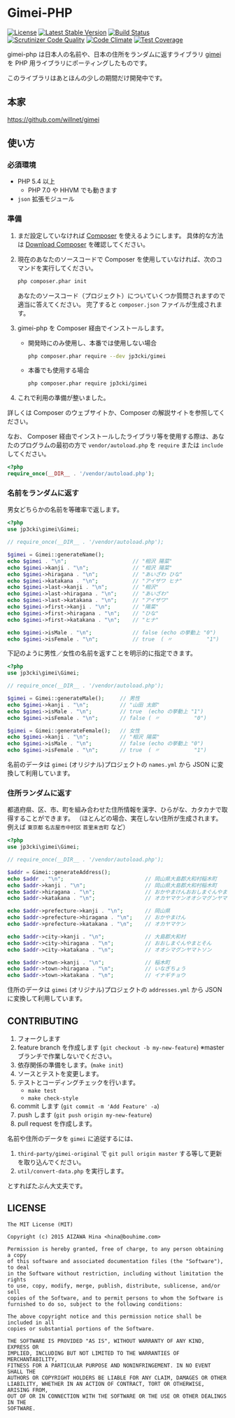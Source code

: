 Gimei-PHP
=========

[![License](https://poser.pugx.org/jp3cki/gimei/license)](https://packagist.org/packages/jp3cki/gimei)
[![Latest Stable Version](https://poser.pugx.org/jp3cki/gimei/v/stable)](https://packagist.org/packages/jp3cki/gimei)
[![Build Status](https://travis-ci.org/fetus-hina/gimei-php.svg?branch=master)](https://travis-ci.org/fetus-hina/gimei-php)
[![Scrutinizer Code Quality](https://scrutinizer-ci.com/g/fetus-hina/gimei-php/badges/quality-score.png?b=master)](https://scrutinizer-ci.com/g/fetus-hina/gimei-php/?branch=master)
[![Code Climate](https://codeclimate.com/github/fetus-hina/gimei-php/badges/gpa.svg)](https://codeclimate.com/github/fetus-hina/gimei-php)
[![Test Coverage](https://codeclimate.com/github/fetus-hina/gimei-php/badges/coverage.svg)](https://codeclimate.com/github/fetus-hina/gimei-php/coverage)

gimei-php は日本人の名前や、日本の住所をランダムに返すライブラリ [gimei](https://github.com/willnet/gimei) を PHP 用ライブラリにポーティングしたものです。

このライブラリはあとほんの少しの期間だけ開発中です。

本家
----

https://github.com/willnet/gimei

使い方
------

### 必須環境 ###

- PHP 5.4 以上
    - PHP 7.0 や HHVM でも動きます
- `json` 拡張モジュール


### 準備 ###

1. まだ設定していなければ [Composer](https://getcomposer.org/) を使えるようにします。
   具体的な方法は [Download Composer](https://getcomposer.org/download/) を確認してください。

2. 現在のあなたのソースコードで Composer を使用していなければ、次のコマンドを実行してください。

   ```sh
   php composer.phar init
   ```

   あなたのソースコード（プロジェクト）についていくつか質問されますので適当に答えてください。
   完了すると `composer.json` ファイルが生成されます。

3. gimei-php を Composer 経由でインストールします。
    
    - 開発時にのみ使用し、本番では使用しない場合
        
        ```sh
        php composer.phar require --dev jp3cki/gimei
        ```

    - 本番でも使用する場合

        ```sh
        php composer.phar require jp3cki/gimei
        ```

4. これで利用の準備が整いました。

詳しくは Composer のウェブサイトか、Composer の解説サイトを参照してください。

なお、 Composer 経由でインストールしたライブラリ等を使用する際は、あなたのプログラムの最初の方で `vendor/autoload.php` を `require` または `include` してください。

```php
<?php
require_once(__DIR__ . '/vendor/autoload.php');
```


### 名前をランダムに返す ###

男女どちらかの名前を等確率で返します。

```php
<?php
use jp3cki\gimei\Gimei;

// require_once(__DIR__ . '/vendor/autoload.php');

$gimei = Gimei::generateName();
echo $gimei . "\n";                     // "相沢 陽菜"
echo $gimei->kanji . "\n";              // "相沢 陽菜"
echo $gimei->hiragana . "\n";           // "あいざわ ひな"
echo $gimei->katakana . "\n";           // "アイザワ ヒナ"
echo $gimei->last->kanji . "\n";        // "相沢"
echo $gimei->last->hiragana . "\n";     // "あいざわ"
echo $gimei->last->katakana . "\n";     // "アイザワ"
echo $gimei->first->kanji . "\n";       // "陽菜"
echo $gimei->first->hiragana . "\n";    // "ひな"
echo $gimei->first->katakana . "\n";    // "ヒナ"

echo $gimei->isMale . "\n";             // false (echo の挙動上 "0")
echo $gimei->isFemale . "\n";           // true  ( 〃           "1")
```

下記のように男性／女性の名前を返すことを明示的に指定できます。

```php
<?php
use jp3cki\gimei\Gimei;

// require_once(__DIR__ . '/vendor/autoload.php');

$gimei = Gimei::generateMale();     // 男性
echo $gimei->kanji . "\n";          // "山田 太郎"
echo $gimei->isMale . "\n";         // true  (echo の挙動上 "1")
echo $gimei->isFemale . "\n";       // false ( 〃           "0")

$gimei = Gimei::generateFemale();   // 女性
echo $gimei->kanji . "\n";          // "相沢 陽菜"
echo $gimei->isMale . "\n";         // false (echo の挙動上 "0")
echo $gimei->isFemale . "\n";       // true  ( 〃           "1")
```

名前のデータは `gimei` (オリジナル)プロジェクトの `names.yml` から JSON に変換して利用しています。


### 住所ランダムに返す ###

都道府県、区、市、町を組み合わせた住所情報を漢字、ひらがな、カタカナで取得することができます。
（ほとんどの場合、実在しない住所が生成されます。例えば `東京都` `名古屋市中村区` `首里末吉町` など）

```php
<?php
use jp3cki\gimei\Gimei;

// require_once(__DIR__ . '/vendor/autoload.php');

$addr = Gimei::generateAddress();
echo $addr . "\n";                          // 岡山県大島郡大和村稲木町
echo $addr->kanji . "\n";                   // 岡山県大島郡大和村稲木町
echo $addr->hiragana . "\n";                // おかやまけんおおしまぐんやまとそんいなぎちょう
echo $addr->katakana . "\n";                // オカヤマケンオオシマグンヤマトソンイナギチョウ

echo $addr->prefecture->kanji . "\n";       // 岡山県
echo $addr->prefecture->hiragana . "\n";    // おかやまけん
echo $addr->prefecture->katakana . "\n";    // オカヤマケン

echo $addr->city->kanji . "\n";             // 大島郡大和村
echo $addr->city->hiragana . "\n";          // おおしまぐんやまとそん
echo $addr->city->katakana . "\n";          // オオシマグンヤマトソン

echo $addr->town->kanji . "\n";             // 稲木町
echo $addr->town->hiragana . "\n";          // いなぎちょう
echo $addr->town->katakana . "\n";          // イナギチョウ
```

住所のデータは `gimei` (オリジナル)プロジェクトの `addresses.yml` から JSON に変換して利用しています。


CONTRIBUTING
------------

1. フォークします
2. feature branch を作成します (`git checkout -b my-new-feature`) ※master ブランチで作業しないでください。
3. 依存関係の準備をします。(`make init`)
4. ソースとテストを変更します。
5. テストとコーディングチェックを行います。
    - `make test`
    - `make check-style`
6. commit します (`git commit -m 'Add Feature' -a`)
7. push します (`git push origin my-new-feature`)
8. pull request を作成します。


名前や住所のデータを `gimei` に追従するには、

1. `third-party/gimei-original` で `git pull origin master` する等して更新を取り込んでください。
2. `util/convert-data.php` を実行します。

とすればたぶん大丈夫です。


LICENSE
-------

```
The MIT License (MIT)

Copyright (c) 2015 AIZAWA Hina <hina@bouhime.com>

Permission is hereby granted, free of charge, to any person obtaining a copy
of this software and associated documentation files (the "Software"), to deal
in the Software without restriction, including without limitation the rights
to use, copy, modify, merge, publish, distribute, sublicense, and/or sell
copies of the Software, and to permit persons to whom the Software is
furnished to do so, subject to the following conditions:

The above copyright notice and this permission notice shall be included in all
copies or substantial portions of the Software.

THE SOFTWARE IS PROVIDED "AS IS", WITHOUT WARRANTY OF ANY KIND, EXPRESS OR
IMPLIED, INCLUDING BUT NOT LIMITED TO THE WARRANTIES OF MERCHANTABILITY,
FITNESS FOR A PARTICULAR PURPOSE AND NONINFRINGEMENT. IN NO EVENT SHALL THE
AUTHORS OR COPYRIGHT HOLDERS BE LIABLE FOR ANY CLAIM, DAMAGES OR OTHER
LIABILITY, WHETHER IN AN ACTION OF CONTRACT, TORT OR OTHERWISE, ARISING FROM,
OUT OF OR IN CONNECTION WITH THE SOFTWARE OR THE USE OR OTHER DEALINGS IN THE
SOFTWARE.
```
